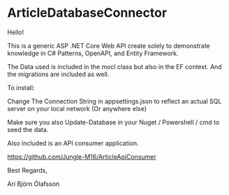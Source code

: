 # ArticleDatabaseConnector

Hello! 


This is a generic ASP .NET Core Web API create solely to demonstrate knowledge in C# Patterns, OpenAPI, and Entity Framework. 

The Data used is included in the mocl class but also in the EF context. And the migrations are included as well. 

To install: 


Change The Connection String in appsettings.json to reflect an actual SQL server on your local network (Or anywhere else) 

Make sure you also Update-Database in your Nuget / Powershell / cmd to seed the data. 

Also included is an API consumer application. 


https://github.com/Jungle-M16/ArticleApiConsumer

Best Regards, 

Ari Björn Ólafsson 
